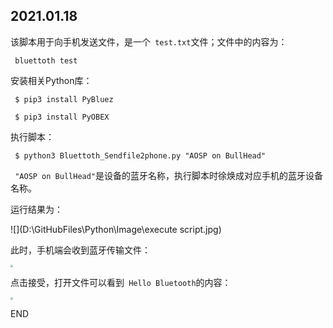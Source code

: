 ## 2021.01.18

该脚本用于向手机发送文件，是一个` test.txt`文件；文件中的内容为：

` bluettoth test`   

安装相关Python库：

` $ pip3 install PyBluez`

` $ pip3 install PyOBEX`

执行脚本：

` $ python3 Bluettoth_Sendfile2phone.py "AOSP on BullHead"`

` "AOSP on BullHead"`是设备的蓝牙名称，执行脚本时徐焕成对应手机的蓝牙设备名称。

运行结果为：

![](D:\GitHubFiles\Python\Image\execute script.jpg)

此时，手机端会收到蓝牙传输文件：

<img src="D:\GitHubFiles\Python\Image\recieve request.jpg" style="zoom:25%;" />

点击接受，打开文件可以看到` Hello Bluetooth`的内容：

<img src="D:\GitHubFiles\Python\Image\context.jpg" style="zoom:25%;" />

END






